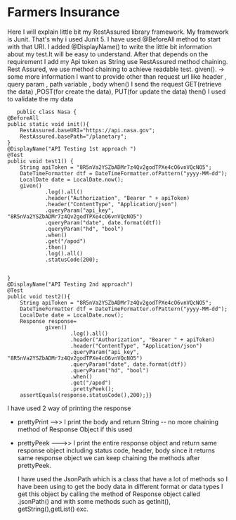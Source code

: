 # Farmers Insurance
  Here I will explain little bit my RestAssured library framework.
  My framework is Junit. That's why i used Junit 5. I have used @BeforeAll method to start with that URI.
  I added  @DisplayName() to write the little bit information about my test.It will be easy to understand.
  After that depends on the requirement I add my Api token as String use RestAssured method chaining.
Rest Assured, we use method chaining to achieve readable test.
       given(). -> some more information I want to provide other than request url
            like header , query param , path variable , body
       when()  I send the request GET(retrieve the data) ,POST(for create the data), PUT(for update the data)
       then()  I used to validate the my data
       
       
       public class Nasa {
    @BeforeAll
    public static void init(){
        RestAssured.baseURI="https://api.nasa.gov";
        RestAssured.basePath="/planetary";
    }
    @DisplayName("API Testing 1st approach ")
    @Test
    public void test1() {
        String apiToken = "8R5nVa2YSZbADMr7z4Qv2godTPXe4cO6vnVQcNO5";
        DateTimeFormatter dtf = DateTimeFormatter.ofPattern("yyyy-MM-dd");
        LocalDate date = LocalDate.now();
        given()
                .log().all()
                .header("Authorization", "Bearer " + apiToken)
                .header("ContentType", "Application/json")
                .queryParam("api_key", "8R5nVa2YSZbADMr7z4Qv2godTPXe4cO6vnVQcNO5")
                .queryParam("date", date.format(dtf))
                .queryParam("hd", "bool")
                .when()
                .get("/apod")
                .then()
                .log().all()
                .statusCode(200);


    }
    @DisplayName("API Testing 2nd approach")
    @Test
    public void test2(){
        String apiToken = "8R5nVa2YSZbADMr7z4Qv2godTPXe4cO6vnVQcNO5";
        DateTimeFormatter dtf = DateTimeFormatter.ofPattern("yyyy-MM-dd");
        LocalDate date = LocalDate.now();
        Response response=
                given()
                        .log().all()
                        .header("Authorization", "Bearer " + apiToken)
                        .header("ContentType", "Application/json")
                        .queryParam("api_key", "8R5nVa2YSZbADMr7z4Qv2godTPXe4cO6vnVQcNO5")
                        .queryParam("date", date.format(dtf))
                        .queryParam("hd", "bool")
                        .when()
                        .get("/apod")
                        .prettyPeek();
        assertEquals(response.statusCode(),200);}}

       
 I have used 2 way of printing the response
 * prettyPrint -->> I print the body and return String
   -- no more chaining method of Response Object if this used

 * prettyPeek --->> I print the entire response object and return same response object
   including status code, header, body
   since it returns same response object
   we can keep chaining the methods after prettyPeek.

   I have used the JsonPath which is a class that have a lot of methods
   so I have been using to get the body data in different format or data types
   I get this object by calling the method of Response object called .jsonPath() and with some methods such as
   getInit(), getString(),getList() exc.
